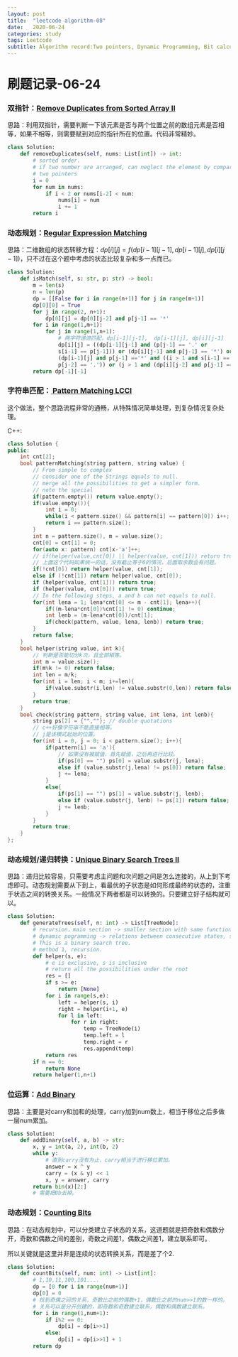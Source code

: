 ```yaml
---
layout: post
title:  "leetcode algorithm-08"
date:   2020-06-24
categories: study
tags: Leetcode
subtitle: Algorithm record:Two pointers, Dynamic Programming, Bit calculation.
---
```


# 刷题记录-06-24

### 双指针：[Remove Duplicates from Sorted Array II](https://leetcode-cn.com/problems/remove-duplicates-from-sorted-array-ii/)

思路：利用双指针，需要判断一下该元素是否与两个位置之前的数组元素是否相等，如果不相等，则需要赋到对应的指针所在的位置。代码非常精妙。

```python
class Solution:
    def removeDuplicates(self, nums: List[int]) -> int:
        # sorted order.
        # if two number are arranged, can neglect the element by comparisions.
        # two pointers
        i = 0
        for num in nums:
            if i < 2 or nums[i-2] < num:
                nums[i] = num
                i += 1 
        return i
```

### 动态规划：[Regular Expression Matching](https://leetcode-cn.com/problems/regular-expression-matching/)

思路：二维数组的状态转移方程：$dp[i][j] = f(dp[i-1][j-1],dp[i-1][j],dp[i][j-1])$，只不过在这个题中考虑的状态比较复杂和多一点而已。

```python
class Solution:
    def isMatch(self, s: str, p: str) -> bool:
        m = len(s)
        n = len(p)
        dp = [[False for i in range(n+1)] for j in range(m+1)]
        dp[0][0] = True
        for j in range(2, n+1):
            dp[0][j] = dp[0][j-2] and p[j-1] == '*'
        for i in range(1,m+1):
            for j in range(1,n+1):
                # 两字符递进匹配，dp[i-1][j-1],  dp[i-1][j], dp[i][j-1]
                dp[i][j] = ((dp[i-1][j-1] and (p[j-1] == '.' or 
                s[i-1] == p[j-1])) or (dp[i][j-1] and p[j-1] == '*') or 
                (dp[i-1][j] and p[j-1] =='*' and ((i > 1 and s[i-1] == p[j-2]) or 
                p[j-2] == '.')) or (j > 1 and (dp[i][j-2] and p[j-1] == '*'))) 
        return dp[-1][-1]
```

### **字符串匹配：**[ Pattern Matching LCCI](https://leetcode-cn.com/problems/pattern-matching-lcci/)

这个做法，整个思路流程非常的通畅，从特殊情况简单处理，到复杂情况复杂处理。

C++:

```c++
class Solution {
public:
    int cnt[2];
    bool patternMatching(string pattern, string value) {
        // From simple to complex
        // consider one of the Strings equals to null.
        // merge all the possibilities to get a simpler form.
        // note the special
        if(pattern.empty()) return value.empty();
        if(value.empty()){
            int i = 0;
            while(i < pattern.size() && pattern[i] == pattern[0]) i++;
            return i == pattern.size();
        }
        int n = pattern.size(), m = value.size();
        cnt[0] = cnt[1] = 0;
        for(auto x: pattern) cnt[x-'a']++;
        // if(helper(value,cnt[0]) || helper(value, cnt[1])) return true;  
        // 上面这个代码如果统一的话，没有截止等于0的情况，后面取余数会有问题。
        if(!cnt[0]) return helper(value, cnt[1]);
        else if (!cnt[1]) return helper(value, cnt[0]);
        if (helper(value, cnt[1])) return true;
        if (helper(value, cnt[0])) return true;
        // In the following steps, a and b can not equals to null.
        for(int lena = 1; lena*cnt[0] <= m - cnt[1]; lena++){
            if((m-lena*cnt[0])%cnt[1] != 0) continue;
            int lenb = (m-lena*cnt[0])/cnt[1];
            if(check(pattern, value, lena, lenb)) return true;
        }
        return false;
    }
    bool helper(string value, int k){
        // 判断是否能切分k次，且全部相等。
        int m = value.size();
        if(m%k != 0) return false;
        int len = m/k;
        for(int i = len; i < m; i+=len){
            if(value.substr(i,len) != value.substr(0,len)) return false;
        }
        return true;
    }
    bool check(string pattern, string value, int lena, int lenb){
        string ps[2] = {"",""}; // double quotations
        // c++好像字符串不能直接相等。
        // j是该模式起始的位置。
        for(int i = 0, j = 0; i < pattern.size(); i++){
            if(pattern[i] == 'a'){
                // 如果没有被赋值，首先赋值，之后再进行比较。
                if(ps[0] == "") ps[0] = value.substr(j, lena);
                else if (value.substr(j,lena) != ps[0]) return false;
                j += lena;
            }
            else{
                if(ps[1] == "") ps[1] = value.substr(j, lenb);
                else if (value.substr(j, lenb) != ps[1]) return false;
                j += lenb;
            }
        }
        return true;
    }
};
```

### 动态规划/递归转换：[Unique Binary Search Trees II](https://leetcode-cn.com/problems/unique-binary-search-trees-ii/)

思路：递归比较容易，只需要考虑主问题和次问题之间是怎么连接的，从上到下考虑即可。动态规划需要从下到上，看最优的子状态是如何形成最终的状态的，注重于状态之间的转换关系。一般情况下两者都是可以转换的。只要建立好子结构就可以。

```python
class Solution:
    def generateTrees(self, n: int) -> List[TreeNode]:
        # recursion，main section -> smaller section with same function.
        # dynamic pogramming -> relations between consecutive states, several states -> one state.
        # This is a binary search tree.
        # method 1, recursion.
        def helper(s, e):
            # e is exclusive, s is inclusive 
            # return all the possibilities under the root
            res = []
            if s >= e:
                return [None]
            for i in range(s,e):
                left = helper(s, i)
                right = helper(i+1, e)
                for l in left:
                    for r in right:
                        temp = TreeNode(i)
                        temp.left = l 
                        temp.right = r
                        res.append(temp) 
            return res 
        if n == 0:
            return None
        return helper(1,n+1)
```

### 位运算：[Add Binary](https://leetcode-cn.com/problems/add-binary/)

思路：主要是对carry和加和的处理，carry加到num数上，相当于移位之后多做一层num累加。

```python
class Solution:
    def addBinary(self, a, b) -> str:
        x, y = int(a, 2), int(b, 2)
        while y:
            # 直到carry没有为止，carry相当于进行移位累加。
            answer = x ^ y
            carry = (x & y) << 1
            x, y = answer, carry
        return bin(x)[2:]
    	# 需要把0b去掉。
```

### 动态规划：[Counting Bits](https://leetcode-cn.com/problems/counting-bits/)

思路：在动态规划中，可以分类建立子状态的关系，这道题就是把奇数和偶数分开，奇数和偶数之间的差别，奇数之间差1，偶数之间差1，建立联系即可。

所以关键就是这里并非是连续的状态转换关系，而是差了个2.

```python
class Solution:
    def countBits(self, num: int) -> List[int]:
        # 1,10,11,100,101....
        dp = [0 for i in range(num+1)]
        dp[0] = 0
        # 找到奇偶之间的关系，奇数比之前的偶数+1，偶数比之前的num>>1的数一样的。
        # 关系可以是分开创建的，即奇数和奇数建立联系，偶数和偶数建立联系。
        for i in range(1,num+1):
            if i%2 == 0:
                dp[i] = dp[i>>1]
            else:
                dp[i] = dp[i>>1] + 1
        return dp
```

